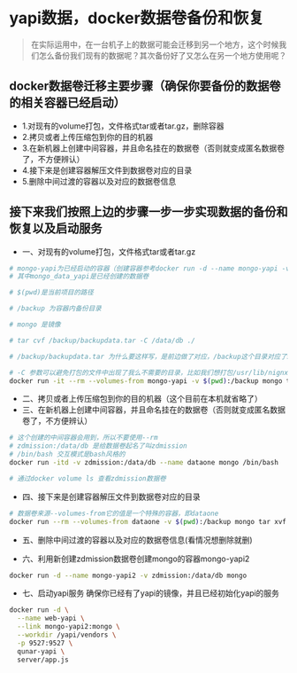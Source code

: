 # yapi数据，docker数据卷备份和恢复

> 在实际运用中，在一台机子上的数据可能会迁移到另一个地方，这个时候我们怎么备份我们现有的数据呢？其次备份好了又怎么在另一个地方使用呢？

## docker数据卷迁移主要步骤（确保你要备份的数据卷的相关容器已经启动）

- 1.对现有的volume打包，文件格式tar或者tar.gz，删除容器
- 2.拷贝或者上传压缩包到你的目的机器
- 3.在新机器上创建中间容器，并且命名挂在的数据卷（否则就变成匿名数据卷了，不方便辨认）
- 4.接下来是创建容器解压文件到数据卷对应的目录
- 5.删除中间过渡的容器以及对应的数据卷信息

## 接下来我们按照上边的步骤一步一步实现数据的备份和恢复以及启动服务

- 一、对现有的volume打包，文件格式tar或者tar.gz

```bash
# mongo-yapi为已经启动的容器（创建容器参考docker run -d --name mongo-yapi -v mongo_data_yapi:/data/db mongo）
# 其中mongo_data_yapi是已经创建的数据卷

# $(pwd)是当前项目的路径

# /backup 为容器内备份目录

# mongo 是镜像

# tar cvf /backup/backupdata.tar -C /data/db ./

# /backup/backupdata.tar 为什么要这样写，是前边做了对应，/backup这个目录对应了$(pwd)当前项目的路径

# -C 参数可以避免打包的文件中出现了我么不需要的目录，比如我们想打包/usr/lib/nignx下的所有文件，最后解压出来的文件不会包含/usr/lib/nginx目录，这是参考别人的，在本说明中未操作
docker run -it --rm --volumes-from mongo-yapi -v $(pwd):/backup mongo tar cvf /backup/backupdata.tar /data/db
```

- 二、拷贝或者上传压缩包到你的目的机器（这个目前在本机就省略了）
- 三、在新机器上创建中间容器，并且命名挂在的数据卷（否则就变成匿名数据卷了，不方便辨认）

```bash
# 这个创建的中间容器会用到，所以不要使用--rm
# zdmission:/data/db 是给数据卷起名了叫zdmission
# /bin/bash 交互模式是bash风格的
docker run -itd -v zdmission:/data/db --name dataone mongo /bin/bash

# 通过docker volume ls 查看zdmission数据卷
```

- 四、接下来是创建容器解压文件到数据卷对应的目录

```bash
# 数据卷来源--volumes-from它的值是一个特殊的容器，即dataone
docker run --rm --volumes-from dataone -v $(pwd):/backup mongo tar xvf /backup/backupdata.tar
```

- 五、删除中间过渡的容器以及对应的数据卷信息(看情况想删除就删)

- 六、利用新创建zdmission数据卷创建mongo的容器mongo-yapi2

```bash
docker run -d --name mongo-yapi2 -v zdmission:/data/db mongo
```

- 七、启动yapi服务
确保你已经有了yapi的镜像，并且已经初始化yapi的服务
```bash
docker run -d \
  --name web-yapi \
  --link mongo-yapi2:mongo \
  --workdir /yapi/vendors \
  -p 9527:9527 \
  qunar-yapi \
  server/app.js
```
